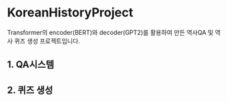 # KoreanHistoryProject
Transformer의 encoder(BERT)와 decoder(GPT2)를 활용하여 만든 역사QA 및 역사 퀴즈 생성 프로젝트입니다.

## 1. QA시스템

## 2. 퀴즈 생성


